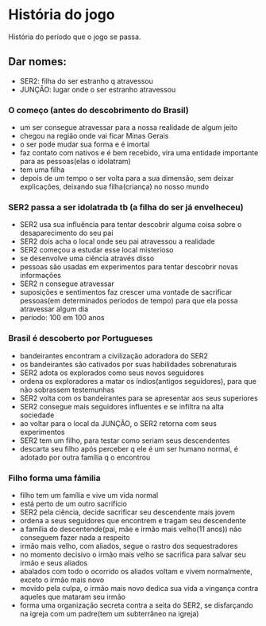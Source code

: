 # História do jogo
História do período que o jogo se passa.

## Dar nomes:
  - SER2: filha do ser estranho q atravessou
  - JUNÇÃO: lugar onde o ser estranho atravessou

### O começo (antes do descobrimento do Brasil)
  - um ser consegue atravessar para a nossa realidade de algum jeito
  - chegou na região onde vai ficar Minas Gerais
  - o ser pode mudar sua forma e é imortal
  - faz contato com nativos e é bem recebido, vira uma entidade importante para as pessoas(elas o idolatram)
  - tem uma filha
  - depois de um tempo o ser volta para a sua dimensão, sem deixar explicações, deixando sua filha(criança) no nosso mundo

### SER2 passa a ser idolatrada tb (a filha do ser já envelheceu)
  - SER2 usa sua influência para tentar descobrir alguma coisa sobre o desaparecimento do seu pai
  - SER2 dois acha o local onde seu pai atravessou a realidade
  - SER2 começou a estudar esse local misterioso
  - se desenvolve uma ciência através disso
  - pessoas são usadas em experimentos para tentar descobrir novas informações
  - SER2 n consegue atravessar
  - suposições e sentimentos faz crescer uma vontade de sacrificar pessoas(em determinados períodos de tempo) para que ela possa atravessar algum dia
  - período: 100 em 100 anos

### Brasil é descoberto por Portugueses
  - bandeirantes encontram a civilização adoradora do SER2
  - os bandeirantes são cativados por suas habilidades sobrenaturais
  - SER2 adota os explorados como seus novos seguidores
  - ordena os exploradores a matar os índios(antigos seguidores), para que não sobrassem testemunhas
  - SER2 volta com os bandeirantes para se apresentar aos seus superiores
  - SER2 consegue mais seguidores influentes e se infiltra na alta sociedade
  - ao voltar para o local da JUNÇÃO, o SER2 retorna com seus experimentos
  - SER2 tem um filho, para testar como seriam seus descendentes
  - descarta seu filho após perceber q ele é um ser humano normal, é adotado por outra família q o encontrou

### Filho forma uma fámilia
  - filho tem um família e vive um vida normal
  - está perto de um outro sacrifício
  - SER2 pela ciência, decide sacrificar seu descendente mais jovem
  - ordena a seus seguidores que encontrem e tragam seu descendente
  - a família do descentende(pai, mãe e irmão mais velho(11 anos)) não conseguem fazer nada a respeito
  - irmão mais velho, com aliados, segue o rastro dos sequestradores
  - no momento decisivo o irmão mais velho se sacrifica para salvar seu irmão e seus aliados
  - abalados com todo o ocorrido os aliados voltam e vivem normalmente, exceto o irmão mais novo
  - movido pela culpa, o irmão mais novo dedica sua vida a vingança contra aqueles que mataram seu irmão
  - forma uma organização secreta contra a seita do SER2, se disfarçando na igreja com um padre(tem um subterrâneo na igreja)
